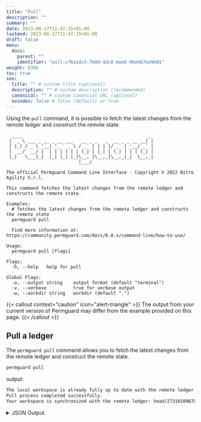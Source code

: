 ```yaml
---
title: "Pull"
description: ""
summary: ""
date: 2023-08-17T11:47:15+01:00
lastmod: 2023-08-17T11:47:15+01:00
draft: false
menu:
  docs:
    parent: ""
    identifier: "pull-c76a1dc5-7b0d-4dc8-bee6-96e667ee9601"
weight: 6306
toc: true
seo:
  title: "" # custom title (optional)
  description: "" # custom description (recommended)
  canonical: "" # custom canonical URL (optional)
  noindex: false # false (default) or true
---
```

Using the `pull` command, it is possible to fetch the latest changes from the remote ledger and construct the remote state.

```text
  ____                                               _
 |  _ \ ___ _ __ _ __ ___   __ _ _   _  __ _ _ __ __| |
 | |_) / _ \ '__| '_ ` _ \ / _` | | | |/ _` | '__/ _` |
 |  __/  __/ |  | | | | | | (_| | |_| | (_| | | | (_| |
 |_|   \___|_|  |_| |_| |_|\__, |\__,_|\__,_|_|  \__,_|
                           |___/

The official Permguard Command Line Interface - Copyright © 2022 Nitro Agility S.r.l.

This command fetches the latest changes from the remote ledger and constructs the remote state.

Examples:
  # fetches the latest changes from the remote ledger and constructs the remote state
  permguard pull

  Find more information at: https://community.permguard.com/docs/0.0.x/command-line/how-to-use/

Usage:
  permguard pull [flags]

Flags:
  -h, --help   help for pull

Global Flags:
  -o, --output string    output format (default "terminal")
  -v, --verbose          true for verbose output
  -w, --workdir string   workdir (default ".")
```

{{< callout context="caution" icon="alert-triangle" >}}
The output from your current version of Permguard may differ from the example provided on this page.
{{< /callout >}}

## Pull a ledger

The `permguard pull` command allows you to fetch the latest changes from the remote ledger and construct the remote state.

```bash
permguard pull
```

output:

```bash
The local workspace is already fully up to date with the remote ledger.
Pull process completed successfully.
Your workspace is synchronized with the remote ledger: head/273165098782/9b3de5272b0447f2a8d1024937bdef11.
```

<details>
  <summary>
    JSON Output
  </summary>

```bash
permguard pull --output json
```

output:

```json
{
  "code_entries": [
    {
      "code_id": "schema",
      "code_type": "schema",
      "lanaguage_version": "*",
      "langauge_type": "schema",
      "language": "cedar-json",
      "oid": "007867724d1aa801216d92d8d08ed2269a55e495575aceb1f46cded8594159ee",
      "oname": "schema",
      "type": "blob"
    },
    {
      "code_id": "assign-role-branch",
      "code_type": "policy",
      "lanaguage_version": "*",
      "langauge_type": "policy",
      "language": "cedar-json",
      "oid": "2597a54653b09188bf613a24e6a64100a1b14612ffed3bd8558dfc24dd63a34f",
      "oname": "assign-role-branch",
      "type": "blob"
    },
    {
      "code_id": "view-branch-inventory-auditors",
      "code_type": "policy",
      "lanaguage_version": "*",
      "langauge_type": "policy",
      "language": "cedar-json",
      "oid": "553e9dd55b0591930ec043bc89c1a9410d737536e9433c80845bea996d7ca169",
      "oname": "view-branch-inventory-auditors",
      "type": "blob"
    }
  ],
  "local_commit_id": "a73798ba0dc671eac05c1df947e5c5873109117fe149ea9fc84755492e351a47",
  "local_commits_count": 1,
  "remote_commit_id": "a73798ba0dc671eac05c1df947e5c5873109117fe149ea9fc84755492e351a47",
  "remote_commits_count": 1
}
```

</details>
